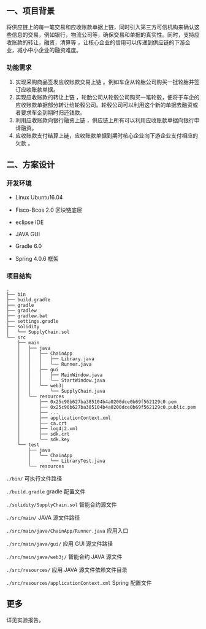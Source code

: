 ## 一、项目背景

将供应链上的每一笔交易和应收账款单据上链，同时引入第三方可信机构来确认这些信息的交易，例如银行，物流公司等，确保交易和单据的真实性。同时，支持应收账款的转让，融资，清算等 ，让核心企业的信用可以传递到供应链的下游企业，减小中小企业的融资难度。

### 功能需求

1. 实现采购商品签发应收账款交易上链 。例如车企从轮胎公司购买一批轮胎并签订应收账款单据。
2. 实现应收账款的转让上链 ，轮胎公司从轮毂公司购买一笔轮毂，便将于车企的应收账款单据部分转让给轮毂公司。轮毂公司可以利用这个新的单据去融资或者要求车企到期时归还钱款。
3. 利用应收账款向银行融资上链 ，供应链上所有可以利用应收账款单据向银行申请融资。
4. 应收账款支付结算上链，应收账款单据到期时核心企业向下游企业支付相应的欠款 。



## 二、方案设计

### 开发环境

- Linux Ubuntu16.04

- Fisco-Bcos 2.0 区块链底层

- eclipse IDE

- JAVA GUI

- Gradle 6.0

- Spring 4.0.6 框架

  

### 项目结构

```
.
├── bin
├── build.gradle
├── gradle
├── gradlew
├── gradlew.bat
├── settings.gradle
├── solidity
│   └── SupplyChain.sol
└── src
    ├── main
    │   ├── java
    │   │   ├── ChainApp
    │   │   │   ├── Library.java
    │   │   │   └── Runner.java
    │   │   ├── gui
    │   │   │   ├── MainWindow.java
    │   │   │   └── StartWindow.java
    │   │   └── web3j
    │   │       └── SupplyChain.java
    │   └── resources
    │       ├── 0x25c90b627ba385104b4a0200dce0b69f562129c0.pem
    │       ├── 0x25c90b627ba385104b4a0200dce0b69f562129c0.public.pem
    │       ├── ...
    │       ├── applicationContext.xml
    │       ├── ca.crt
    │       ├── log4j2.xml
    │       ├── sdk.crt
    │       └── sdk.key
    └── test
        ├── java
        │   └── ChainApp
        │       └── LibraryTest.java
        └── resources
```



`./bin/`	可执行文件路径

`./build.gradle`	gradle 配置文件

`./solidity/SupplyChain.sol`	智能合约源文件

`./src/main/`	JAVA 源文件路径

`./src/main/java/ChainApp/Runner.java`	应用入口

`./src/main/java/gui/`	应用 GUI 源文件路径

`./src/main/java/web3j/`	智能合约 JAVA 源文件

`./src/resources/`	应用 JAVA 源文件依赖文件目录

`./src/resources/applicationContext.xml`	Spring 配置文件


## 更多
详见实验报告。
